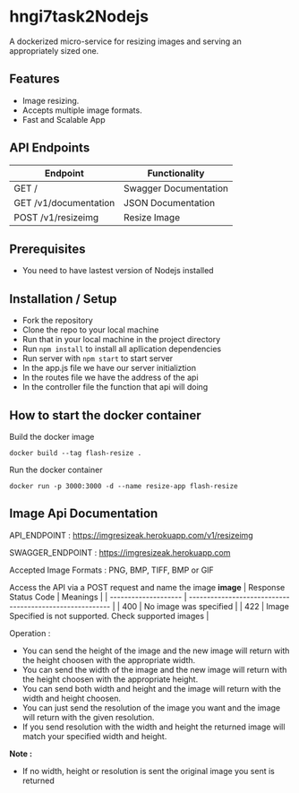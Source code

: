 # hngi7task2Nodejs
 A dockerized micro-service for resizing images and serving an appropriately sized one.

## Features
- Image resizing.
- Accepts multiple image formats.
- Fast and Scalable App

## API Endpoints
| Endpoint                | Functionality         |
| ------------------------| ----------------------|
| GET   /                 | Swagger Documentation |
| GET   /v1/documentation | JSON Documentation    |
| POST  /v1/resizeimg     | Resize Image          |

## Prerequisites
- You need to have lastest version of Nodejs installed
  
## Installation / Setup
- Fork the repository 
- Clone the repo to your local machine 
- Run that in your local machine in the project directory 
- Run `npm install` to install all apllication dependencies
- Run server with `npm start` to start server
- In the app.js file we have our server initializtion
- In the routes file we have the address of the api 
- In the controller file the function that api will doing 
## How to start the docker container


Build the docker image

    docker build --tag flash-resize .

Run the docker container

    docker run -p 3000:3000 -d --name resize-app flash-resize


## Image Api Documentation
API_ENDPOINT : https://imgresizeak.herokuapp.com/v1/resizeimg

SWAGGER_ENDPOINT : https://imgresizeak.herokuapp.com

Accepted Image Formats  : PNG, BMP, TIFF, BMP or GIF

Access the API via a POST request and name the image **image**
  | Response Status Code | Meanings                                                 |
  | -------------------- | -------------------------------------------------------- |
  | 400                  | No image was specified                                   |
  | 422                  | Image Specified is not supported. Check supported images |

Operation  : 

- You can send the height of the image and the new image will return with the height choosen with the appropriate width.
- You can send the width of the image and the new image will return with the height choosen  with the appropriate height.
- You can send both width and height and the image will return with the width and height choosen.
- You can just send the resolution of the image you want and the image will return with the given resolution.
- If you send resolution with the width and height the returned image will match your specified width and height.

**Note :**

- If no width, height or resolution is sent the original image you sent is returned
 